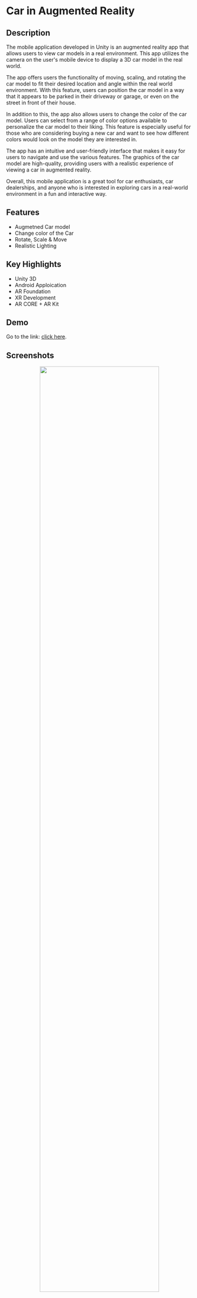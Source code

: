 
# Car in Augmented Reality



## Description

The mobile application developed in Unity is an augmented reality app that allows users to view car models in a real environment. This app utilizes the camera on the user's mobile device to display a 3D car model in the real world.

The app offers users the functionality of moving, scaling, and rotating the car model to fit their desired location and angle within the real world environment. With this feature, users can position the car model in a way that it appears to be parked in their driveway or garage, or even on the street in front of their house.

In addition to this, the app also allows users to change the color of the car model. Users can select from a range of color options available to personalize the car model to their liking. This feature is especially useful for those who are considering buying a new car and want to see how different colors would look on the model they are interested in.

The app has an intuitive and user-friendly interface that makes it easy for users to navigate and use the various features. The graphics of the car model are high-quality, providing users with a realistic experience of viewing a car in augmented reality.

Overall, this mobile application is a great tool for car enthusiasts, car dealerships, and anyone who is interested in exploring cars in a real-world environment in a fun and interactive way.
## Features
- Augmetned Car model
- Change color of the Car
- Rotate, Scale & Move
- Realistic Lighting 



## Key Highlights
- Unity 3D
- Android Apploication
- AR Foundation
- XR Development
- AR CORE + AR Kit


## Demo

Go to the link: [click here](https://drive.google.com/file/d/1xU2tv7ItEjss9y6Kk9GoJG6TdN7aUpfJ/view?usp=sharing).




## Screenshots
<p align="center">
<img src="https://user-images.githubusercontent.com/75428863/227792529-91442c2b-da39-45ce-bdd0-3817c4fce586.jpg" width=80% height=80%><br><br><br>
<img src="https://user-images.githubusercontent.com/75428863/227792555-e1636ef0-3002-4330-b99c-517c28e5e97a.jpg" width=80% height=80%><br>
  <br><br>
<img src="https://user-images.githubusercontent.com/75428863/227792556-656313aa-24b0-4a85-9377-be9564c54b82.jpg" width=80% height=80%><br>
  <br><br>
<img src="https://user-images.githubusercontent.com/75428863/227792558-754396bc-fd6d-4d1e-90a0-3801fefae90c.jpg" width=80% height=80%><br>
  <br><br>
<img src="https://user-images.githubusercontent.com/75428863/227792559-a39225a1-20e0-4f46-aeea-b6340a1552f0.jpg" width=80% height=80%><br>
  <br><br>
<img src="https://user-images.githubusercontent.com/75428863/227792561-26293958-5bb2-4503-9f59-ebe65d0b5e9d.jpg" width=80% height=80%><br>
  <br><br>
<img src="https://user-images.githubusercontent.com/75428863/227792562-b60e95ff-77c4-4e11-a897-7e9d01ed81fd.jpg" width=80% height=80%><br>
  <br><br>
<img src="https://user-images.githubusercontent.com/75428863/227792564-aa69fe95-7433-4ce4-9eb4-31106c38baf4.jpg" width=80% height=80%><br>
  <br><br>


</p>

## FAQ

#### Is it compatible to all Mobile Devices

No it is only compatible with minimum API level 24 (Android 7). Also the smartphone should support AR Core supported devices list. [Click here](https://developers.google.com/ar/devices) to check the compatibility.

#### What to do if the phone is not supported AR Core

You will not be able to see the demo. The sample demo is provided here.Try to install the apk file with some other device in which it supports AR Core.

